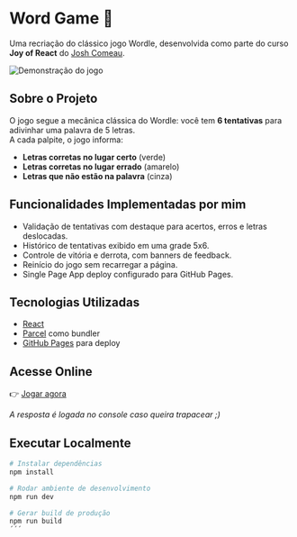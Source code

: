 # Word Game 🎯

Uma recriação do clássico jogo Wordle, desenvolvida como parte do curso **Joy of React** do [Josh Comeau](https://github.com/joshwcomeau).

![Demonstração do jogo](docs/wordle-demo.gif)

## Sobre o Projeto

O jogo segue a mecânica clássica do Wordle: você tem **6 tentativas** para adivinhar uma palavra de 5 letras.  
A cada palpite, o jogo informa:

- **Letras corretas no lugar certo** (verde)
- **Letras corretas no lugar errado** (amarelo)
- **Letras que não estão na palavra** (cinza)

## Funcionalidades Implementadas por mim

- Validação de tentativas com destaque para acertos, erros e letras deslocadas.
- Histórico de tentativas exibido em uma grade 5x6.
- Controle de vitória e derrota, com banners de feedback.
- Reinício do jogo sem recarregar a página.
- Single Page App deploy configurado para GitHub Pages.

## Tecnologias Utilizadas

- [React](https://reactjs.org/)
- [Parcel](https://parceljs.org/) como bundler
- [GitHub Pages](https://pages.github.com/) para deploy

## Acesse Online

👉 [Jogar agora](https://murillobazz.github.io/project-wordle/)

*A resposta é logada no console caso queira trapacear ;)*

## Executar Localmente

```bash
# Instalar dependências
npm install

# Rodar ambiente de desenvolvimento
npm run dev

# Gerar build de produção
npm run build
´´´